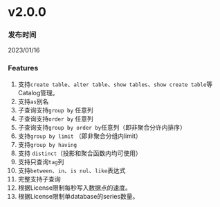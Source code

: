 # v2.0.0

### 发布时间

2023/01/16

### Features

1. 支持`create table`、`alter table`、`show tables`、`show create table`等Catalog管理。
1. 支持`as`别名
1. 子查询支持`group by` 任意列
1. 子查询支持`order by` 任意列
1. 子查询支持`group by order by`任意列（即非聚合分许内排序）
1. 支持`group by limit` （即非聚合分组内limit）
1. 支持`group by having`
1. 支持 `distinct`（投影和聚合函数内均可使用）
1. 支持只查询`tag`列
1. 支持`between`、`in`、`is nul`、`like`表达式
1. 完整支持子查询
1. 根据License限制每秒写入数据点的速度。
1. 根据License限制单database的series数量。
